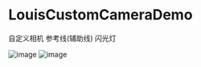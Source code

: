 # LouisCustomCameraDemo
自定义相机   参考线(辅助线)  闪光灯

![image](https://raw.githubusercontent.com/louisgeek/LouisCustomCameraDemo/master/screenshots/pic2.jpg)
![image](https://raw.githubusercontent.com/louisgeek/LouisCustomCameraDemo/master/screenshots/picA.jpg)
